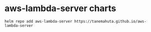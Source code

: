 # aws-lambda-server charts
```shell
helm repo add aws-lambda-server https://tanemahuta.github.io/aws-lambda-server
```
